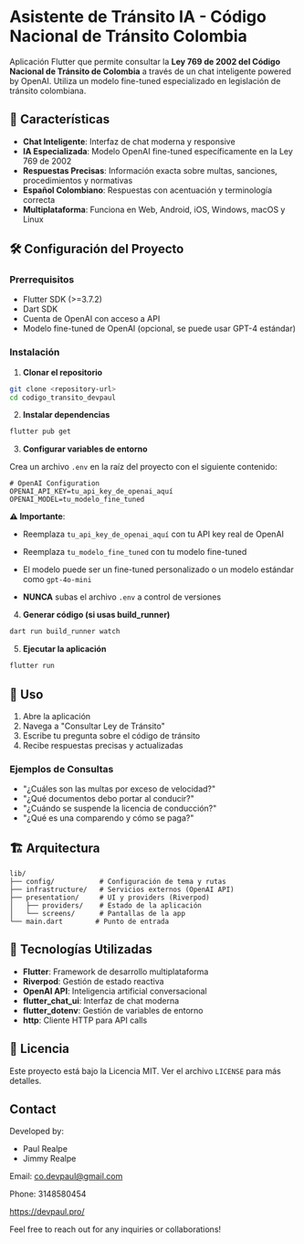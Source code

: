 # Asistente de Tránsito IA - Código Nacional de Tránsito Colombia

Aplicación Flutter que permite consultar la **Ley 769 de 2002 del Código Nacional de Tránsito de Colombia** a través de un chat inteligente powered by OpenAI. Utiliza un modelo fine-tuned especializado en legislación de tránsito colombiana.

## 🚗 Características

- **Chat Inteligente**: Interfaz de chat moderna y responsive
- **IA Especializada**: Modelo OpenAI fine-tuned específicamente en la Ley 769 de 2002
- **Respuestas Precisas**: Información exacta sobre multas, sanciones, procedimientos y normativas
- **Español Colombiano**: Respuestas con acentuación y terminología correcta
- **Multiplataforma**: Funciona en Web, Android, iOS, Windows, macOS y Linux

## 🛠️ Configuración del Proyecto

### Prerrequisitos

- Flutter SDK (>=3.7.2)
- Dart SDK
- Cuenta de OpenAI con acceso a API
- Modelo fine-tuned de OpenAI (opcional, se puede usar GPT-4 estándar)

### Instalación

1. **Clonar el repositorio**
```bash
git clone <repository-url>
cd codigo_transito_devpaul
```

2. **Instalar dependencias**
```bash
flutter pub get
```

3. **Configurar variables de entorno**

Crea un archivo `.env` en la raíz del proyecto con el siguiente contenido:

```env
# OpenAI Configuration
OPENAI_API_KEY=tu_api_key_de_openai_aquí
OPENAI_MODEL=tu_modelo_fine_tuned
```

**⚠️ Importante**: 
- Reemplaza `tu_api_key_de_openai_aquí` con tu API key real de OpenAI
- Reemplaza `tu_modelo_fine_tuned` con tu modelo fine-tuned

- El modelo puede ser un fine-tuned personalizado o un modelo estándar como `gpt-4o-mini`
- **NUNCA** subas el archivo `.env` a control de versiones

4. **Generar código (si usas build_runner)**
```bash
dart run build_runner watch
```

5. **Ejecutar la aplicación**
```bash
flutter run
```

## 📱 Uso

1. Abre la aplicación
2. Navega a "Consultar Ley de Tránsito"
3. Escribe tu pregunta sobre el código de tránsito
4. Recibe respuestas precisas y actualizadas

### Ejemplos de Consultas

- "¿Cuáles son las multas por exceso de velocidad?"
- "¿Qué documentos debo portar al conducir?"
- "¿Cuándo se suspende la licencia de conducción?"
- "¿Qué es una comparendo y cómo se paga?"

## 🏗️ Arquitectura

```
lib/
├── config/           # Configuración de tema y rutas
├── infrastructure/   # Servicios externos (OpenAI API)
├── presentation/     # UI y providers (Riverpod)
│   ├── providers/    # Estado de la aplicación
│   └── screens/      # Pantallas de la app
└── main.dart        # Punto de entrada
```

## 🔧 Tecnologías Utilizadas

- **Flutter**: Framework de desarrollo multiplataforma
- **Riverpod**: Gestión de estado reactiva
- **OpenAI API**: Inteligencia artificial conversacional
- **flutter_chat_ui**: Interfaz de chat moderna
- **flutter_dotenv**: Gestión de variables de entorno
- **http**: Cliente HTTP para API calls

## 📄 Licencia

Este proyecto está bajo la Licencia MIT. Ver el archivo `LICENSE` para más detalles.

## Contact

Developed by:
- Paul Realpe
- Jimmy Realpe

Email: co.devpaul@gmail.com

Phone: 3148580454

<a href="https://devpaul.pro">https://devpaul.pro/</a>

Feel free to reach out for any inquiries or collaborations!
